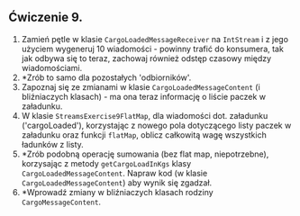 ## Ćwiczenie 9.

1. Zamień pętle w klasie `CargoLoadedMessageReceiver` na `IntStream`
   i z jego użyciem wygeneruj 10 wiadomości - powinny trafić do konsumera,
   tak jak odbywa się to teraz, zachowaj również odstęp czasowy między wiadomościami.
2. *Zrób to samo dla pozostałych 'odbiorników'.
3. Zapoznaj się ze zmianami w klasie `CargoLoadedMessageContent` (i bliźniaczych klasach) -
   ma ona teraz informację o liście paczek w załadunku.
4. W klasie `StreamsExercise9FlatMap`, dla wiadomości dot. załadunku ('cargoLoaded'),
   korzystając z nowego pola dotyczącego listy paczek w załadunku oraz funkcji `flatMap`,
   oblicz całkowitą wagę wszystkich ładunków z listy.
5. *Zrób podobną operację sumowania (bez flat map, niepotrzebne), korzysając z metody
   `getCargoLoadInKgs` klasy `CargoLoadedMessageContent`. Napraw kod (w klasie `CargoLoadedMessageContent`)
   aby wynik się zgadzał.
6. *Wprowadź zmiany w bliźniaczych klasach rodziny `CargoMessageContent`.